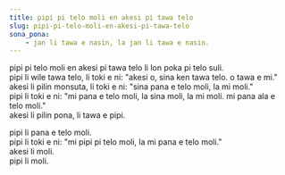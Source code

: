 ```yaml
---
title: pipi pi telo moli en akesi pi tawa telo
slug: pipi-pi-telo-moli-en-akesi-pi-tawa-telo
sona_pona:
    - jan li tawa e nasin, la jan li tawa e nasin.
---
```


pipi pi telo moli en akesi pi tawa telo li lon poka pi telo suli. <br>
pipi li wile tawa telo, li toki e ni: "akesi o, sina ken tawa telo. o tawa e mi." <br>
akesi li pilin monsuta, li toki e ni: "sina pana e telo moli, la mi moli." <br>
pipi li toki e ni: "mi pana e telo moli, la sina moli, la mi moli. mi pana ala e telo moli." <br>
akesi li pilin pona, li tawa e pipi. <br>

pipi li pana e telo moli. <br>
pipi li toki e ni: "mi pipi pi telo moli, la mi pana e telo moli." <br>
akesi li moli. <br>
pipi li moli. <br>
